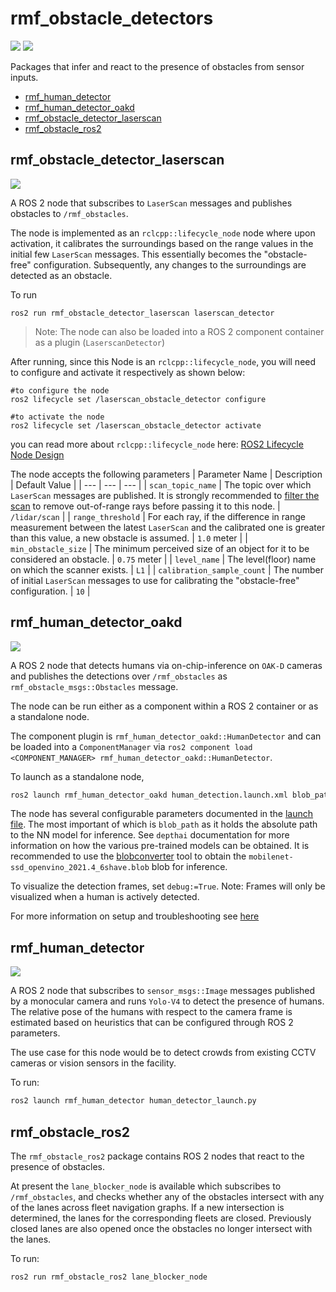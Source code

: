 # rmf_obstacle_detectors

![](https://github.com/open-rmf/rmf_obstacle_detectors/workflows/build/badge.svg)
![](https://github.com/open-rmf/rmf_obstacle_detectors/workflows/style/badge.svg)

Packages that infer and react to the presence of obstacles from sensor inputs.

- [rmf_human_detector](#rmf_human_detector)
- [rmf_human_detector_oakd](#rmf_human_detector_oakd)
- [rmf_obstacle_detector_laserscan](#rmf_obstacle_detector_laserscan)
- [rmf_obstacle_ros2](#rmf_obstacle_ros2)

## rmf_obstacle_detector_laserscan

![](../media/rmf_obstacle_detector_laserscan.gif)

A ROS 2 node that subscribes to `LaserScan` messages and publishes obstacles to `/rmf_obstacles`.

The node is implemented as an `rclcpp::lifecycle_node` node where upon activation, it calibrates the surroundings based on the range values in the initial few `LaserScan` messages.
This essentially becomes the "obstacle-free" configuration.
Subsequently, any changes to the surroundings are detected as an obstacle.

To run

```
ros2 run rmf_obstacle_detector_laserscan laserscan_detector
```

> Note: The node can also be loaded into a ROS 2 component container as a plugin (`LaserscanDetector`)

After running, since this Node is an `rclcpp::lifecycle_node`, you will need to configure and activate it respectively as shown below:

```
#to configure the node
ros2 lifecycle set /laserscan_obstacle_detector configure
```

```
#to activate the node
ros2 lifecycle set /laserscan_obstacle_detector activate
```

you can read more about `rclcpp::lifecycle_node` here: [ROS2 Lifecycle Node Design](https://design.ros2.org/articles/node_lifecycle.html)

The node accepts the following parameters
| Parameter Name | Description | Default Value |
| --- | --- | --- |
| `scan_topic_name` | The topic over which `LaserScan` messages are published. It is strongly recommended to [filter the scan](http://wiki.ros.org/laser_filters) to remove out-of-range rays before passing it to this node. | `/lidar/scan` |
| `range_threshold` | For each ray, if the difference in range measurement between the latest `LaserScan` and the calibrated one is greater than this value, a new obstacle is assumed. | `1.0` meter |
| `min_obstacle_size` | The minimum perceived size of an object for it to be considered an obstacle. | `0.75` meter |
| `level_name` | The level(floor) name on which the scanner exists. | `L1` |
| `calibration_sample_count` | The number of initial `LaserScan` messages to use for calibrating the "obstacle-free" configuration. | `10` |

## rmf_human_detector_oakd

![](../media/rmf_human_detector_oakd.gif)

A ROS 2 node that detects humans via on-chip-inference on `OAK-D` cameras and publishes the detections over `/rmf_obstacles` as `rmf_obstacle_msgs::Obstacles` message.

The node can be run either as a component within a ROS 2 container or as a standalone node.

The component plugin is `rmf_human_detector_oakd::HumanDetector` and can be loaded into a `ComponentManager` via `ros2 component load <COMPONENT_MANAGER> rmf_human_detector_oakd::HumanDetector`.

To launch as a standalone node,

```bash
ros2 launch rmf_human_detector_oakd human_detection.launch.xml blob_path:=<PATH_TO_MOBILENET-SSD_BLOB>
```

The node has several configurable parameters documented in the [launch file](rmf_human_detector_oakd/launch/human_detector.launch.xml).
The most important of which is `blob_path` as it holds the absolute path to the NN model for inference. See `depthai` documentation for more information on how the various pre-trained models can be obtained.
It is recommended to use the [blobconverter](https://github.com/luxonis/blobconverter/) tool to obtain the `mobilenet-ssd_openvino_2021.4_6shave.blob` blob for inference.

To visualize the detection frames, set `debug:=True`. Note: Frames will only be visualized when a human is actively detected.

For more information on setup and troubleshooting see [here](rmf_human_detector_oakd/README.md)

## rmf_human_detector

![](../media/rmf_human_detector.gif)

A ROS 2 node that subscribes to `sensor_msgs::Image` messages published by a monocular camera and runs `Yolo-V4` to detect the presence of humans. The relative pose of the humans with respect to the camera frame is estimated based on heuristics that can be configured through ROS 2 parameters.

The use case for this node would be to detect crowds from existing CCTV cameras or vision sensors in the facility.

To run:

```bash
ros2 launch rmf_human_detector human_detector_launch.py
```

## rmf_obstacle_ros2

The `rmf_obstacle_ros2` package contains ROS 2 nodes that react to the presence of obstacles.

At present the `lane_blocker_node` is available which subscribes to `/rmf_obstacles`, and checks whether
any of the obstacles intersect with any of the lanes across fleet navigation graphs.
If a new intersection is determined, the lanes for the corresponding fleets are closed.
Previously closed lanes are also opened once the obstacles no longer intersect with the lanes.

To run:

```bash
ros2 run rmf_obstacle_ros2 lane_blocker_node
```
